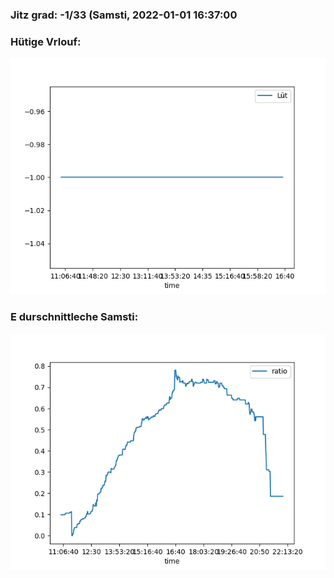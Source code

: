 ### Jitz grad: -1/33 (Samsti, 2022-01-01 16:37:00

### Hütige Vrlouf:
![Graph](Today.png)

### E durschnittleche Samsti:
![Graph](Samsti.png)
